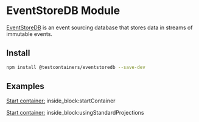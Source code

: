 # EventStoreDB Module

[EventStoreDB](https://eventstore.com) is an event sourcing database that stores data in streams of immutable events.

## Install

```bash
npm install @testcontainers/eventstoredb --save-dev
```

## Examples

<!--codeinclude-->
[Start container:](../../packages/modules/eventstoredb/src/eventstoredb-container.test.ts) inside_block:startContainer
<!--/codeinclude-->

<!--codeinclude-->
[Start container:](../../packages/modules/eventstoredb/src/eventstoredb-container.test.ts) inside_block:usingStandardProjections
<!--/codeinclude-->
